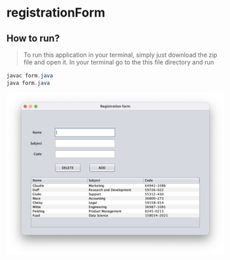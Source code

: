 # registrationForm

## How to run?
> To run this application in your terminal, simply just download the zip file and open it. In your terminal go to the this file directory and run
```java
javac form.java
java form.java
```

![window](https://github.com/fuadh246/registrationForm/blob/master/src/image/window.png)
